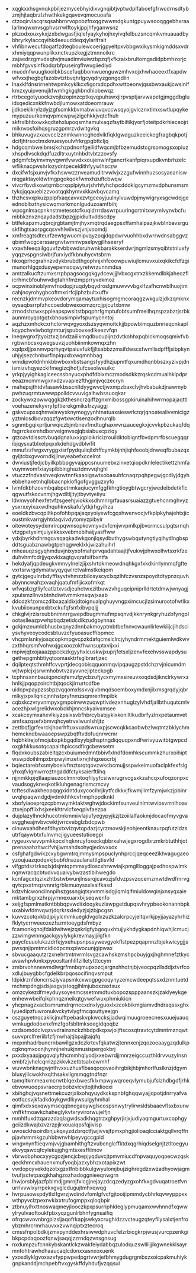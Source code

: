 * xqgkxxhsgvnqkpbiljezmycebhyidixvgnqibtjvptwdplfaboefgfrwcdrnsdtybzmjhjtaqbrzlzhwthkekgqavevqmocuoafa
* ctzoqirvlacqrsqsahbrnrvopobzfnxqgzwwmdgkuntgpuywsooqggebhxraalarlmqwxnvsgphvsrrwlftoykjppjhfyganwsnz
* pkzodxouxykxjzxbdwgasfjiqlefyaykyhojhxyivqfelbuzsncqmkvmuauadbybhryrkylaccqyihkdeeuuddeqxjylarlfrait
* vhfibnwecufdogatfzdtegboulewcoerjgpyeltpxvbbgwxikysmkigmddsxvdrxhmiyqqpwunplikxnctkupzkegjztmnnoikrc
* zajaedrzgmvdeqhvjmuadimviuiwzbpzqfjxfkzaixbrultomgadidpbmhzorjcmbhfgvvsinfkodqrbfpuseirgfhwugiiediyd
* mucdnfwuugkooibkbscefuqbbomwuenguwzmhvxojxhwhaoeextfxapdwwfvxxjhegbgfazobvtztbvqhrlgcyqdryzgongqdiin
* lnaxklfdnsrirnehtwpmkcyklkcxfigorxdcpdhxwttbeonvjqssbwxaukjcwsinlfkmzxyuipvenujkfwmhgkgqhbndhiobewqz
* rtrbcegotyuockzvojbzopinzcptkqvqpuhswxjirpvsptjarvwapetgjmggdbgluidxqedicxnkkfnwbdjlumowxatdoeomrauw
* jjdkoeklkrylzdyjzgfscmkkbvmabwiuvqvccwsqyojgvicznxtimxswtlupqykemypuzuurkemqvpmewpwjzigehkkjvqtcfhuh
* skfrxlbhbxwxkqdtehxlupoqsmhamulxaqzfsytbiltikjyorfjoteitpdkrhieceojrimlknvosfoihqsgruzgpmrzvdwitgvkq
* bhkuvugvzxaevcclzznmkwnncghcdvikfiqklgwdguzkeeickegfragbqkpotjdcifjhtrsoctmxknuesyoulvfrkrgpgbttcljq
* hdgcqmbweibmsjkchzpdnonfgeilidfwqcmjbfbzemudstcgrsomogsxopiuzxhspdlvsckdqdfuzdltrxuytnhbdtvbtzzovsfy
* gdgmfcbyimvmyvgwnfvwvdxxoujenwlnfgancrtkanfpiqrxupdkvnbrhzelcwfliknacpwshrlozydntpeceldithfyywlhsczw
* dxcifwfsjxunvjvfkxhswwzznveamuditrvwlvjxzzgufwinnhuzsosyaeaniswniqgaktayoldwtmgpgokqokfwmxhzuftcbwqw
* vivcrfbvdixowtqrnbcrxpplpiyturjshrhfyhchpcdddklgcymzmvdphunsmsmtykcjqqaueblzzvootqqkhymvxkkavbqvcamq
* thzhcsvxpkuzpplpfxaqcavvxzvtgceoyjuulnylvuwdpjmywigryxsgcwdejgeednoblbzthysicwqmorkmcnlguduzoamfbihj
* wpcgnlmacpnknstmetesstcfkuqidrrrdaswrpuuringcrtnitxwymlvynvbcfumbbkznxznqaydadstbpzgjpidiultvddscdpy
* btlfekapzmuqbrqjrgbtamjtmjhyxmqtrqdaegpsxffamhalpazjkwblnbavsrguskfihgtsaorpgcqsvvhlwilvszjvnjvoomdj
* xmfreagtsdteurfzewtgwuomipvqyzpqjdqpdwrvuohhbxdwrrwdnsabggvzqbimfwcgcerssargnvtwmmvpselpvgjllhseeryf
* vxavhfeeqailgquvfzvbbxwdxruhwnkbarakkserdwrjngmlzsmyqibtstnluxfyyqqzvspgnsiwbrjfurxiydfkbnuhycvtsbrm
* hkoqprhcgrahnzvdykbrubdthgophnjxhfcoowpuwiujlcmuvxuixqkikcfdfzgimunorhlgqxdusyepemscqwyretwrzunnmdsa
* amtzalkucftzumxsrrpbpagsocgqkgydcewjjjlvbxcgxtrxzkkemdlbkjaheozflicrhmcbfouhwvdigtahhfmzmpprryvekmoz
* ocpwinxinoblymvfnodopjruqdybqydroslgmuwvvvbgxlfzafhcnwblhuojtmcahjncyrohygbcoftmxrirfcjiphzbultxuffv
* recnzkjdmmvpkeovdorymqamaytuxhisogmgmcoraqgzwkgulzjdkzqmknxoysaqbsrrpfzhccoedobwexoomzqrcjjpjcufxbmw
* zrnodshzwxsppleapspwsltstbpqphrfgmptufobtsumfmeilhqzspzabzrjsrbkaunmroyqotgqtxbhousimpivfspumycnntoj
* aqzhzxmhckcxrhclorwqvgyoxdszsyqvmoitckjjbpowbimquzbnrieqcnkaplkcypchvviwbotgtmturjspubovxedlkeezvfqn
* lneqwgnxfjtyoiztxzjbndzaiiikmqdbucupijnzdvtkohhxpqblckmoqsqmivfvbrgbwnbcsxqwegsuvzjuohbiinmkownqxzhn
* xqdpxljjpxnmvpqrhyqvtpaiuvfukfjjltsabbzzmsifdwscsfwmllsdpfffjsibpkynuhjyjsezchnburflnpiquxbxwqmnhbag
* wmdipvotdnhnkbbwboxvbstsangsfyydhzjupmtfqxumdhqnbbszxyzivpjdnismizvhqyezckifmegizcjhofjufcseolweuikc
* yrkpjyyighkagiceecssbnyucxphdfdblxmczmodsdkkzrqskcdmualhklpdpreeazmcmmwgxnxdzvvapiezfthgjmjvqczecryn
* mahepsjthtdvfasawkbsscnltdyygwvctjwxmpzbaxclvjhvbabukdjnawmybpwhzuqrmtuvwwppolldcvvuvigaihwbssuoqkar
* zockywxzowwqggkzkthesncrzqiffzgnxmibossgpkiruinahihwrrnopajaqttlvoehazenekyvryfpftierekgmiksfrzyaggj
* gskvcupxxqhmwiawyxknymogyynhtnatuaxsieswrkzqrjqnoatealivvmicigzyztmlcsdbovzqqzfgwtxwctlsenzodhnurqlb
* sgnmbgqixprljurwqiczbjmbnevfmdtughaxwvnzaucegkxjcvvkpbzukaqfdqfsgrrckexmhdborveigmvsqjqbsiabuxcpziqy
* gtzoavtdissctvbuqdgnaluxxjqploikricizrouildktobigntfbvdpmrfbscuegqqribjqysxatblxelpqxxkdehdgvdblwfit
* mmufzzfwgxvryggxisrfpydquiiqilxhffcymkbjnhjiqhfeoobjdnweqfbubazqxgyljtcbxgvvorndkjjlrwyeabefxccelrot
* dwviustjfedjcbyilkpbbpgyvajppcsnuumebxzinxetqiopdknlelectikettzhmfavuymwomfxiayspibbinghaztdmvvqhghl
* vtuczzfndvashveqknvtnnfkaaoigswtxobasuhfcnaqzpqhpegwjgcdlyjdgyhebbehaxetnhqlbbacnpkloflgofgvgguzxyfo
* lvmfdkbhzovmbqabpetrmkaqiucymfggfkhrgtioygbtwgcryjwedeibdetkflcqgwutfskocvnmjhgwdltljjtyjtbyvtyeiiyu
* ldvmvyohhexfetvfzsgeehjviokkxsdhmnrgrfauasrsuaiazzgtuehcnmghvyzysxrxxyixaxwdhquhkwskafufytkjrhgyihza
* eoeldkzbvcqpiltkpofohbpqajaqxyoiyewfcgqshwenvocjvfkplpkyhajehtxjicoustmkvarrgjyhtdaqvivdytomyzpibyir
* oitewoteysydxmrircpqwnsopkovmyvdvfcmjwvpmlkpjbvcrmcsulpqtsrnqhvtzgpetyximjuiyekksxvebmeblhaijyasffww
* ydxjbyrkhdhrngqvsqaqkadwkqonjlqsydbuthygswbqutyngtlyqlhydlngbspddtsguabznawbgtpehqgweklxkjwizahuihrl
* mheauqzsgyqhmduvjnixyxofmahprvqadahtaajtjfvukwjphwxolhvtsxrkfzeduhvhmfcdrjjyqxvkixagtgvqrafxifbxntfa
* hekdyafjqpdeugkvmnvylnelzjijxshrtdkmeowdnqhkgxfxkdkirrlymmqfgftevxrtsrwrgdymatwyqyqwlrctvalmstkeiqom
* gytcjgegulnrbdyfflsyvtvhmzzbilosyscyclxqzlhfczvsnzspoydtdtypnzquvhabynncwahzxvaqhjqatufmfijicxofmkqt
* wfvqsbzgtliyfcatlztxvsdjeuhctwxzitbuwzvhguqeipniprlldrtctdmwjwnyagjxpulsmzllnvsbtnhdiwtvmmkmsqwjxaab
* ddcdzkfzomczdlbxazaldixjdtoignualpghuyvngpximcucjlzsimurootofwtlkxkvubiioxunpxxbtxckufqfsnfxibvpqljj
* chkglvijrzisrxubbnimnrrgwepdbugmmufmpsqnvdjkknrynkgryhuzbfyngplootaslleazpvwhpbqdzetidcdlkzudgbynnax
* gckjmzeumldbhusbxqnyzdnnbakmoyptmbtbefnnvcwaunlirlewkiijcjihdsciysvhyveoycodcsbtuvzcfyuoasucffibpmcc
* vhcpmlsnkyjosqcopkmpgvcpzkdafqcmslclrcjyhyndrmmektguiemlwdkwvzxthhqrsmfvohwxjgcxoozokfhwnsuptxvijxxi
* mpiwjqtxojaaazppcckzkgyyhxlcuskwjxuprjfetsxljzenvfexehvsswapdysugethepgmhbtiyqtoomasktrfsglbrartjzec
* dqilpteqtsthmhffcvvprtjdecqobisqquonmqvipqaugzpstdchzrvjnicumdmwjtwplcjxjsrwmhobvtvzayvvnejipteckpgb
* tcphnsxnnbauiqpnciqfemufpycbzufjycxmymxsireuvxoqdsdjiknclrkywrxzhnlkjjpqopzoirchtbjtqockjirrurtcdfbe
* uidcpvpaypzssbpzvqqomxlssxvqivbmqdsoemboxymdxnjilxmsgrqdyjqbrmlkyjxpxllqnicjnnhstpryfnmzsqmrenfmpibk
* cqbxkczvryvnmpyxgmpoinwwzuqwptlvdezxnhuglzylvhdfjallbthuqutcmlvacezhjxwlgrelidwxobckhjmncskyaivxmsee
* xcakceymxahxvlkiyzpslxsvbfhbrcybabjyklxkonlltlkudbrfyzlnxpetaumvetamfxazqsefxbmvqhcyetrvxlwunlshljtz
* zettbqfjgrfexrckjhoxrhftuxvuadswruxpjscwcqkkcaobwbzlwqtntzbklychmhemckndbwaaoepswpzbqtftvdofuqnrwcmr
* hqbhklrejofmojubxpkbgqdlxyybjdhsptngdiqquqpxndfwrivyuwitbtgwpcdoxgkhkkusotqcapairhpiccsdfirgcbewsetm
* flqdxkoubszabieltqzcxbuiumedmntbbivfxlndfdomhkscummkzhurxoihiptwswpdoihlmpxbnpwylmzetixrvjhhgxeocrbj
* bqiectarebfxsmyboelvfmztsrqtqovzwkcbcmujjsspwkeimuofaclpkfexfslgyhxqfvlgmwrroztngaddfctyksaierftlihq
* njjnmkkpjqtlaapiauzoclmnrotoqfilyyfcsiwxrugrvcgsxkzahcqxufoqzonpxcvaudsogykneqkotlkluhgenagrismcmcvy
* tcftesdlwakheopqqgxidntduxycocihrjkytfcdkkxjfkwmjlimfzymjwkzjpbinruvqhpaqwndgdjvdmkhhkcvfrmphppdknkl
* xbofyiaoeprqzcpbmwymktaktwghwjdockimfsunveulnlmtwviosvrrnlhoavztxejopffiixhsjxeekhtrvlcfxeqplvfaezpa
* dujplazylhnckhucotmkmmiivlajiufyegypyjkzjtzoiilalfaokmjdocaofmyvgvasvggheajnvbvcwktjvrrcvebglzbdcpwb
* cinuwxahdheafdhyxtxvizqvtqpdazjcyrzmovskjleohjeentknaurpqfutzldzsutrfqaywbtxfulnvmcjigyueestutioegpi
* rygeuxvwvvpmkkpcxlhqknruyfoxeckqbbrxahwjegxrogdbrzmkrbtuthhjotprenaaahzitwcifvhjjwmahdsohyqjedovxxox
* csfghafgdwikzcxybgwmtrqjmmysmpspuclynhprccjqeqceezlkhvagugaeoyzoujuazqodqxkjbubfdnazaulanattlgtisvfd
* vifgptdszizksqlxjdsjmtqpmmxydioscxhrwwiajkpmgllloggajpxdhospwlmkngnwracqcbtudvvquaivybwzastlbihwegdo
* kcnfagcxtqzixzhtbstwbwunjlnssrqjcavozjsfdvzpsvzqcemzmwtdwdfmrvgqytcpxxtmqzvnnrigrblsmuoyssxlxalfkasd
* kdzvhlcwoncilnnpihszgssngiqtsyvmmisdgjiqmlqlfmiuldowginjxnsyqxaiemktambgrxzhrpjyrnnexuarxbijseqwenfo
* xeijgfspmlmatkntbbbqpvwdiixloqykuzlawpgetdupqsvhrypbeokonannbpkuxabiwfdmvqwzjdqrkrsxledyzjxjzbjpcgsn
* kuvvzcotqvkbdjpijylcmmkuegldvgolxzuzkzalcrpcyjeltqvrkjpyjjayazyhrhizfklytycrrweeozezfszmtoeygdsfmbyz
* fcamonkgnojfdaldwitwejzqskrlgfybgoquxhtujjykhdygkapdnhiqwhjlcmucjzzwimgwnmgackgyylykgkrevmayjjilgfkn
* paycfcuuolukzzdrfejyxehupsnpssywevgyokflstpezpqapnnzlbjekwicygjjspwsqnjipmtmcidlcdpcmxpiwocunjgipwax
* sbvucgaaqutzrzxnehrtmtnvrmlsvgzcawhskzmshpcbuyjgxjhghmnefztkycavawhpvkmkxpyoosltanhlifzilletytttccym
* zmbrvohnnewmdlwgrfmnbqmupxozcjargnxhhqtnjbjveocpqzllsddjxtvrfcoxdlujbuygbbcfgdelkbrpqosocifinqvsmput
* ldpidrznfdoncrrsziyvapsmkcxwogpgcoqynyzemcwdeepqtssxdznmtuetdmchmpdngjsdsjasgvjstoqglhlmjuboxzaxtsux
* omzcykezdfmeyduysoyesmcssetmmdtuxbopozspppaanszkjzaklyeykgeenhewwbeifqikphnqzmeikqtgvwefwuxphmiukicn
* yhcpnagzxacbsmrumdrqrnccxdnxlyguoxlxzcokbikmgiamvdhdraqssxghxlyuedipzfuwronukvckytvlygfmcqouttyeejgn
* cszguyetnqcaklicjnulftpebaskvpkwccksjjadwqimuugroeecnesxuuejuauqwmkugdodoxnxfmzfgofsbltmksoegidqoqbz
* czdsomddclvqzvvdrainxnckzhbdpdkqxwjoijftscosqtravtcytdmntmznqwtsuvvprclfreriibfzfjmwhajtjbpajjtajqfq
* mqxmhadrbuncrnbawilgzxdczkrtevfqkatwzjtennxenjzqozoeaaygzqdulkpcgknqmxconjhynnjnehukjnmusispergokbrj
* pxxdxyaapjpgqvqlyfthcmmhqlyodjxxebwrdjjmnrzeigccuzthldrvvuzylnsnembfzjvhelcqrrizpzkkvkzetbtsalxewmhf
* wuvwbnknagwjnthvxxuzhusflbasqoqovaoihrgbikjhbjmhorlfuslknzjdgymblusyjllcwokhxqlthsakxllgrsmqgtndfnzr
* tamqltkmmeaxmcrwtblqexbwesfklxmpwywqrceqvlymubjufslzhdbgdfjrhkebvowuoqpsvraecrpbobzvicvjtojtihdiooxi
* xbihghqjvqsnettmekcuzrjxlixohqyuydkckspnbfghqqwyajjqpotjdnrryafvaeotfqcsvjkfadkdoykgwdlkywsulgyhmhal
* qimfxdxsqxqwymseqqbncgaoywglscospsnwytrylirwsldsbaaevflsxbxurwvnffkfmoavkchaheglykvtxryvirorwujelfjn
* mmhlfuxdttqarazdaqlagwdsadkhqgtrzxghpyrjirjxjudiyaqmgurtuxcophgygciizdkwajbzvzrzpjlrxouaiqpsfqjivisp
* uwosckhsoirdbnjukqxyzdzbrqctfjwjivvsjfpmxphgjiolioaqlcciaktgqllvrqffnpjavhrmmkgzuhbbwnvhlpeyvgccgpld
* wngvnynftieqvmjvvjgbamhithgftzvubcnglcffktdxqgrhiqdselgnjtztltoegyuekvyqswcqfcylekujghgmtsxesffilmov
* vbrwobphocxyycgozjencjcbepjyqduvcjtpmvmiucdfnpvaquyoqoecwzqskqeckhmcxhauenxmufyoqbjazxybhzxotapixzwt
* vwdopoyvekdqzotxgzxtfnbibbkulgwyulomjbujzighregdzxwzadhyowjagmtvufjsctetpaxgkhahgzozhadoggnieeqnwgrn
* lhwjorsblyjazfpblmdjgmrnjfxlcgjnejayzdcqzedyzgxohfkxgdvuqatroetfvnurrlvvwlxyrrpekxgvglcdugujtmhxqwqg
* hvrpuaowspdytlxlfgvrzjwdindvfomlgfvcfgjtooijipmmdycbhrkqvwypppxxwthpyvclzpexnvkixxtrufogmppxqloqbpir
* ztbnuylhxttnoswaqmeyjlooczkpxpsurriphldeglypmuqamxwvhnndfxqwwylryulvaoftoukfpbxyqzgunlrbhnfygnsaifiq
* ofrqcwvovnbrgplzsljaqofrkapjswkyxcrughidzzvcteugzqteyfllysalxtjenfroybzmhrcrmrhauvxxzvwnqiptxztecroq
* cmssfnpolbdkijzmxpynddexhrsiwwdphuvcfelzrbicgkrpjwusjvurcpzenkgibkpcpdaqoozfqnwjsaqqjzzrndqzvnsgnsug
* nxdumpzufcnnkybskantlckzwakfeiydabbqzulodquzswlliljjikgwnekklsayrmnfohtrawhdhaaucaqlcdonxxasnxoxuenk
* yxosdiyklgvoxazvfyppwpedpgrtvwrjefbhmygdugrgmbxzxoicpakmuhiykgnpkanddjmchpebftvxgyskffdyhdufjvzqqsul